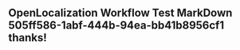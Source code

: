 <properties
ms.topic="hero-topic"
ms.test1="hero-topic"
ms.test2="test"/>

## OpenLocalization Workflow Test MarkDown 505ff586-1abf-444b-94ea-bb41b8956cf1 thanks!
<!--HONumber=Mar16_HO2-->
